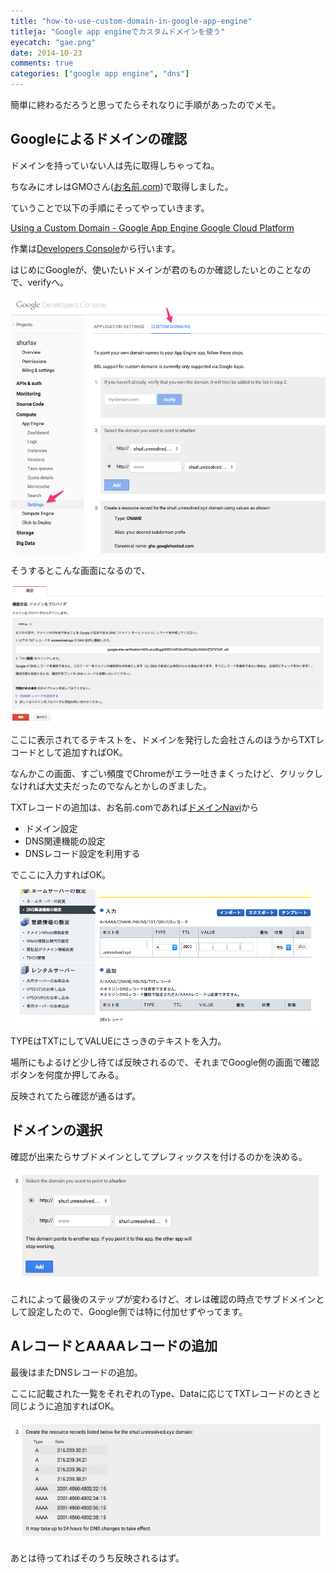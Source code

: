 ```yaml
---
title: "how-to-use-custom-domain-in-google-app-engine"
titleja: "Google app engineでカスタムドメインを使う"
eyecatch: "gae.png"
date: 2014-10-23
comments: true
categories: ["google app engine", "dns"]
---
```


簡単に終わるだろうと思ってたらそれなりに手順があったのでメモ。

## Googleによるドメインの確認

ドメインを持っていない人は先に取得しちゃってね。

ちなみにオレはGMOさん([お名前.com](http://www.onamae.com/))で取得しました。

ていうことで以下の手順にそってやっていきます。

[Using a Custom Domain - Google App Engine Google Cloud Platform](https://cloud.google.com/appengine/docs/domain)

作業は[Developers Console](https://console.developers.google.com/)から行います。

はじめにGoogleが、使いたいドメインが君のものか確認したいとのことなので、verifyへ。

[<img src="/images/2014-10-23/verify.png" class="image" alt="verify">](/images/2014-10-23/verify.png)

そうするとこんな画面になるので、

[<img src="/images/2014-10-23/input_domain.png" class="image" alt="input_domain">](/images/2014-10-23/input_domain.png)

ここに表示されてるテキストを、ドメインを発行した会社さんのほうからTXTレコードとして追加すればOK。

なんかこの画面、すごい頻度でChromeがエラー吐きまくったけど、クリックしなければ大丈夫だったのでなんとかしのぎました。

TXTレコードの追加は、お名前.comであれば[ドメインNavi](http://www.onamae.com/navi/domain.html)から

* ドメイン設定
* DNS関連機能の設定
* DNSレコード設定を利用する

でここに入力すればOK。

[<img src="/images/2014-10-23/input_txt.png" class="image" alt="input_txt">](/images/2014-10-23/input_txt.png)

TYPEはTXTにしてVALUEにさっきのテキストを入力。

場所にもよるけど少し待てば反映されるので、それまでGoogle側の画面で確認ボタンを何度か押してみる。

反映されてたら確認が通るはず。

## ドメインの選択

確認が出来たらサブドメインとしてプレフィックスを付けるのかを決める。

[<img src="/images/2014-10-23/step2.png" class="image" alt="step2">](/images/2014-10-23/step2.png)

これによって最後のステップが変わるけど、オレは確認の時点でサブドメインとして設定したので、Google側では特に付加せずやってます。

## AレコードとAAAAレコードの追加

最後はまたDNSレコードの追加。

ここに記載された一覧をそれぞれのType、Dataに応じてTXTレコードのときと同じように追加すればOK。

[<img src="/images/2014-10-23/step3.png" class="image" alt="step3">](/images/2014-10-23/step3.png)

あとは待ってればそのうち反映されるはず。
